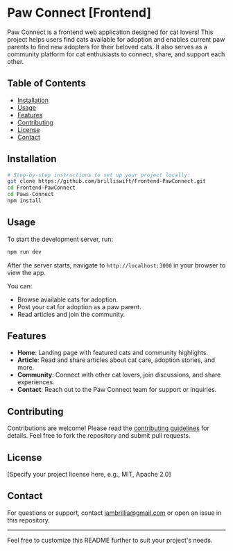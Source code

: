 # Paw Connect [Frontend]

Paw Connect is a frontend web application designed for cat lovers! This project helps users find cats available for adoption and enables current paw parents to find new adopters for their beloved cats. It also serves as a community platform for cat enthusiasts to connect, share, and support each other.

## Table of Contents
- [Installation](#installation)
- [Usage](#usage)
- [Features](#features)
- [Contributing](#contributing)
- [License](#license)
- [Contact](#contact)

## Installation

```bash
# Step-by-step instructions to set up your project locally:
git clone https://github.com/brilliswift/Frontend-PawConnect.git
cd Frontend-PawConnect
cd Paws-Connect
npm install
```

## Usage

To start the development server, run:

```bash
npm run dev
```

After the server starts, navigate to `http://localhost:3000` in your browser to view the app.

You can:
- Browse available cats for adoption.
- Post your cat for adoption as a paw parent.
- Read articles and join the community.

## Features

- **Home**: Landing page with featured cats and community highlights.
- **Article**: Read and share articles about cat care, adoption stories, and more.
- **Community**: Connect with other cat lovers, join discussions, and share experiences.
- **Contact**: Reach out to the Paw Connect team for support or inquiries.

## Contributing

Contributions are welcome! Please read the [contributing guidelines](CONTRIBUTING.md) for details. Feel free to fork the repository and submit pull requests.

## License

[Specify your project license here, e.g., MIT, Apache 2.0]

## Contact

For questions or support, contact iambrillia@gmail.com or open an issue in this repository.

---

Feel free to customize this README further to suit your project's needs.
